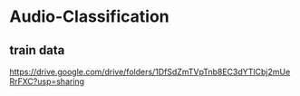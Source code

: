 # Audio-Classification
## train data 
  https://drive.google.com/drive/folders/1DfSdZmTVpTnb8EC3dYTlCbj2mUeRrFXC?usp=sharing
